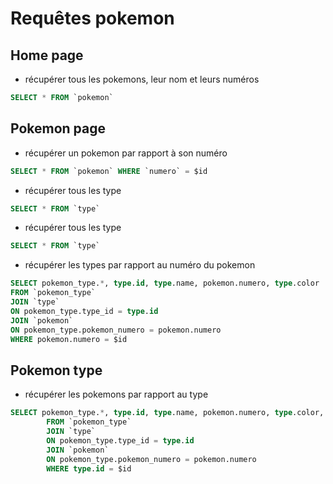 # Requêtes pokemon

## Home page

- récupérer tous les pokemons, leur nom et leurs numéros

```sql
SELECT * FROM `pokemon`
```

## Pokemon page

- récupérer un pokemon par rapport à son numéro

```sql
SELECT * FROM `pokemon` WHERE `numero` = $id
```

- récupérer tous les type

```sql
SELECT * FROM `type`
```

- récupérer tous les type

```sql
SELECT * FROM `type`
```

- récupérer les types par rapport au numéro du pokemon

```sql
SELECT pokemon_type.*, type.id, type.name, pokemon.numero, type.color
FROM `pokemon_type`
JOIN `type`
ON pokemon_type.type_id = type.id
JOIN `pokemon`
ON pokemon_type.pokemon_numero = pokemon.numero
WHERE pokemon.numero = $id
```

## Pokemon type

- récupérer les pokemons par rapport au type

```sql
SELECT pokemon_type.*, type.id, type.name, pokemon.numero, type.color, pokemon.nom
        FROM `pokemon_type`
        JOIN `type`
        ON pokemon_type.type_id = type.id
        JOIN `pokemon`
        ON pokemon_type.pokemon_numero = pokemon.numero
        WHERE type.id = $id
```

